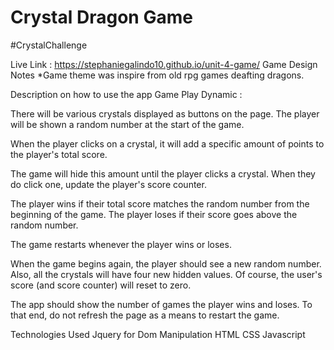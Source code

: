 # Crystal Dragon Game 
#CrystalChallenge

Live Link : https://stephaniegalindo10.github.io/unit-4-game/
Game Design Notes
*Game theme was inspire from old rpg games deafting dragons.

Description on how to use the app
Game Play Dynamic :

There will be various crystals displayed as buttons on the page.
The player will be shown a random number at the start of the game.

When the player clicks on a crystal, it will add a specific amount of points to the player's total score. 


The game will hide this amount until the player clicks a crystal.
When they do click one, update the player's score counter.


The player wins if their total score matches the random number from the beginning of the game.
The player loses if their score goes above the random number.

The game restarts whenever the player wins or loses.


When the game begins again, the player should see a new random number. Also, all the crystals will have four new hidden values. Of course, the user's score (and score counter) will reset to zero.


The app should show the number of games the player wins and loses. To that end, do not refresh the page as a means to restart the game.


Technologies Used
Jquery for Dom Manipulation
HTML
CSS
Javascript
